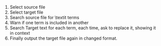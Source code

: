 1) Select source file
2) Select target file
3) Search source file for \textit terms
4) Warn if one term is included in another
5) Search Target text for each term, each time, ask to replace it, showing it in context
6) Finally output the target file again in changed format.